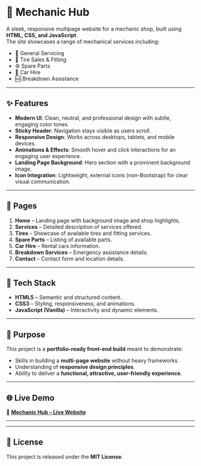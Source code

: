 
# 🚗 Mechanic Hub  

A sleek, responsive multipage website for a mechanic shop, built using **HTML, CSS, and JavaScript**.  
The site showcases a range of mechanical services including:  

- 🔧 General Servicing  
- 🛞 Tire Sales & Fitting  
- ⚙️ Spare Parts  
- 🚙 Car Hire  
- 🆘 Breakdown Assistance  

---

## ✨ Features  

- **Modern UI**: Clean, neutral, and professional design with subtle, engaging color tones.  
- **Sticky Header**: Navigation stays visible as users scroll.  
- **Responsive Design**: Works across desktops, tablets, and mobile devices.  
- **Animations & Effects**: Smooth hover and click interactions for an engaging user experience.  
- **Landing Page Background**: Hero section with a prominent background image.  
- **Icon Integration**: Lightweight, external icons (non-Bootstrap) for clear visual communication.  

---

## 📄 Pages  

1. **Home** – Landing page with background image and shop highlights.  
2. **Services** – Detailed description of services offered.  
3. **Tires** – Showcase of available tires and fitting services.  
4. **Spare Parts** – Listing of available parts.  
5. **Car Hire** – Rental cars information.  
6. **Breakdown Services** – Emergency assistance details.  
7. **Contact** – Contact form and location details.  

---

## 🎨 Tech Stack  

- **HTML5** – Semantic and structured content.  
- **CSS3** – Styling, responsiveness, and animations.  
- **JavaScript (Vanilla)** – Interactivity and dynamic elements.  

---

## 🚀 Purpose  

This project is a **portfolio-ready front-end build** meant to demonstrate:  

- Skills in building a **multi-page website** without heavy frameworks.  
- Understanding of **responsive design principles**.  
- Ability to deliver a **functional, attractive, user-friendly experience**.  

---

## 🌐 Live Demo  

🔗 **[Mechanic Hub – Live Website](<insert live link here>)**  

---

---

## 📜 License  

This project is released under the **MIT License**.  
